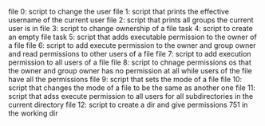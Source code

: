 file 0: script to change the user
file 1: script that prints the effective username of the current user
file 2: script that prints all groups the current user is in
file 3: script to change ownership of a file
task 4: script to create an empty file
task 5: script that adds executable permission to the owner of a file
file 6: script to add execute permission to the owner and group owner and read permissions to other users of a file
file 7: script to add execution permission to all users of a file
file 8: script to chnage permissions os that the owner and group owner has no permission at all while users of the file have all the permissions
file 9: script that sets the mode of a file
file 10: script that changes the mode of a file to be the same as another one 
file 11: script that adss execute permission to all users for all subdirectories in the current directory
file 12: script to create a dir and give permissions 751 in the working dir
